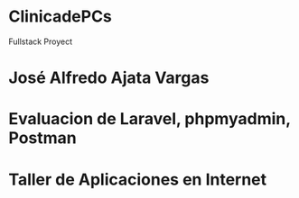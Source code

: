 # ClinicadePCs
Fullstack Proyect
# José Alfredo Ajata Vargas
# Evaluacion de Laravel, phpmyadmin, Postman
# Taller de Aplicaciones en Internet

